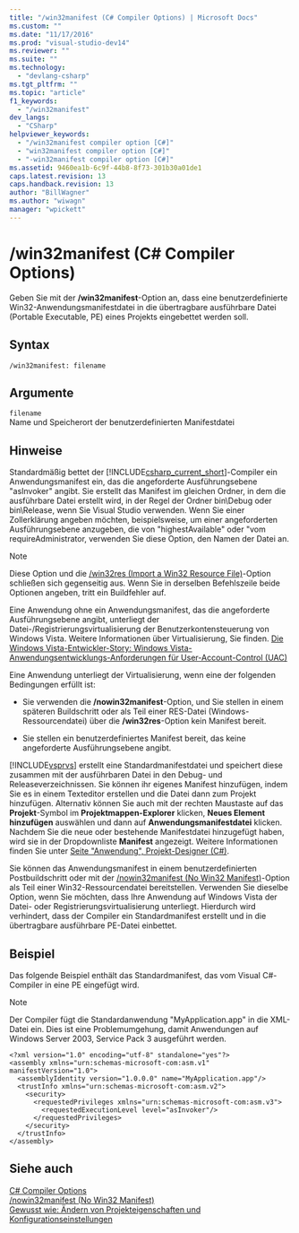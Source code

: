 ```yaml
---
title: "/win32manifest (C# Compiler Options) | Microsoft Docs"
ms.custom: ""
ms.date: "11/17/2016"
ms.prod: "visual-studio-dev14"
ms.reviewer: ""
ms.suite: ""
ms.technology: 
  - "devlang-csharp"
ms.tgt_pltfrm: ""
ms.topic: "article"
f1_keywords: 
  - "/win32manifest"
dev_langs: 
  - "CSharp"
helpviewer_keywords: 
  - "/win32manifest compiler option [C#]"
  - "win32manifest compiler option [C#]"
  - "-win32manifest compiler option [C#]"
ms.assetid: 9460ea1b-6c9f-44b8-8f73-301b30a01de1
caps.latest.revision: 13
caps.handback.revision: 13
author: "BillWagner"
ms.author: "wiwagn"
manager: "wpickett"
---
```

# /win32manifest (C# Compiler Options)
Geben Sie mit der **\/win32manifest**\-Option an, dass eine benutzerdefinierte Win32\-Anwendungsmanifestdatei in die übertragbare ausführbare Datei \(Portable Executable, PE\) eines Projekts eingebettet werden soll.  
  
## Syntax  
  
```  
/win32manifest: filename  
```  
  
## Argumente  
 `filename`  
 Name und Speicherort der benutzerdefinierten Manifestdatei  
  
## Hinweise  
 Standardmäßig bettet der [!INCLUDE[csharp_current_short](../../../csharp/language-reference/compiler-options/includes/csharp_current_short_md.md)]\-Compiler ein Anwendungsmanifest ein, das die angeforderte Ausführungsebene "asInvoker" angibt. Sie erstellt das Manifest im gleichen Ordner, in dem die ausführbare Datei erstellt wird, in der Regel der Ordner bin\\Debug oder bin\\Release, wenn Sie Visual Studio verwenden.  Wenn Sie einer Zollerklärung angeben möchten, beispielsweise, um einer angeforderten Ausführungsebene anzugeben, die von "highestAvailable" oder "vom requireAdministrator, verwenden Sie diese Option, den Namen der Datei an.  
  
> [!NOTE]
>  Diese Option und die [\/win32res \(Import a Win32 Resource File\)](../../../csharp/language-reference/compiler-options/win32res-compiler-option.md)\-Option schließen sich gegenseitig aus.  Wenn Sie in derselben Befehlszeile beide Optionen angeben, tritt ein Buildfehler auf.  
  
 Eine Anwendung ohne ein Anwendungsmanifest, das die angeforderte Ausführungsebene angibt, unterliegt der Datei\-\/Registrierungsvirtualisierung der Benutzerkontensteuerung von Windows Vista.  Weitere Informationen über Virtualisierung, Sie finden. [Die Windows Vista\-Entwickler\-Story: Windows Vista\-Anwendungsentwicklungs\-Anforderungen für User\-Account\-Control \(UAC\)](http://go.microsoft.com/fwlink/?LinkId=95452)  
  
 Eine Anwendung unterliegt der Virtualisierung, wenn eine der folgenden Bedingungen erfüllt ist:  
  
-   Sie verwenden die **\/nowin32manifest**\-Option, und Sie stellen in einem späteren Buildschritt oder als Teil einer RES\-Datei \(Windows\-Ressourcendatei\) über die **\/win32res**\-Option kein Manifest bereit.  
  
-   Sie stellen ein benutzerdefiniertes Manifest bereit, das keine angeforderte Ausführungsebene angibt.  
  
 [!INCLUDE[vsprvs](../../../csharp/includes/vsprvs_md.md)] erstellt eine Standardmanifestdatei und speichert diese zusammen mit der ausführbaren Datei in den Debug\- und Releaseverzeichnissen.  Sie können ihr eigenes Manifest hinzufügen, indem Sie es in einem Texteditor erstellen und die Datei dann zum Projekt hinzufügen.  Alternativ können Sie auch mit der rechten Maustaste auf das **Projekt**\-Symbol im **Projektmappen\-Explorer** klicken, **Neues Element hinzufügen** auswählen und dann auf **Anwendungsmanifestdatei** klicken.  Nachdem Sie die neue oder bestehende Manifestdatei hinzugefügt haben, wird sie in der Dropdownliste **Manifest** angezeigt.  Weitere Informationen finden Sie unter [Seite "Anwendung", Projekt\-Designer \(C\#\)](/visual-studio/ide/reference/application-page-project-designer-csharp).  
  
 Sie können das Anwendungsmanifest in einem benutzerdefinierten Postbuildschritt oder mit der [\/nowin32manifest \(No Win32 Manifest\)](../../../csharp/language-reference/compiler-options/nowin32manifest-compiler-option.md)\-Option als Teil einer Win32\-Ressourcendatei bereitstellen.  Verwenden Sie dieselbe Option, wenn Sie möchten, dass Ihre Anwendung auf Windows Vista der Datei\- oder Registrierungsvirtualisierung unterliegt.  Hierdurch wird verhindert, dass der Compiler ein Standardmanifest erstellt und in die übertragbare ausführbare PE\-Datei einbettet.  
  
## Beispiel  
 Das folgende Beispiel enthält das Standardmanifest, das vom Visual C\#\-Compiler in eine PE eingefügt wird.  
  
> [!NOTE]
>  Der Compiler fügt die Standardanwendung "MyApplication.app" in die XML\-Datei ein.  Dies ist eine Problemumgehung, damit Anwendungen auf Windows Server 2003, Service Pack 3 ausgeführt werden.  
  
```  
<?xml version="1.0" encoding="utf-8" standalone="yes"?>  
<assembly xmlns="urn:schemas-microsoft-com:asm.v1" manifestVersion="1.0">  
  <assemblyIdentity version="1.0.0.0" name="MyApplication.app"/>  
  <trustInfo xmlns="urn:schemas-microsoft-com:asm.v2">  
    <security>  
      <requestedPrivileges xmlns="urn:schemas-microsoft-com:asm.v3">  
        <requestedExecutionLevel level="asInvoker"/>  
      </requestedPrivileges>  
    </security>  
  </trustInfo>  
</assembly>  
```  
  
## Siehe auch  
 [C\# Compiler Options](../../../csharp/language-reference/compiler-options/index.md)   
 [\/nowin32manifest \(No Win32 Manifest\)](../../../csharp/language-reference/compiler-options/nowin32manifest-compiler-option.md)   
 [Gewusst wie: Ändern von Projekteigenschaften und Konfigurationseinstellungen](http://msdn.microsoft.com/de-de/e7184bc5-2f2b-4b4f-aa9a-3ecfcbc48b67)